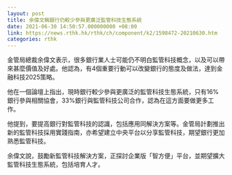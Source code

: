 ```yaml
---
layout: post
title: 余偉文稱銀行仍較少參與更廣泛監管科技生態系統
date: 2021-06-30 14:50:57.000000000 +08:00
link: https://news.rthk.hk/rthk/ch/component/k2/1598472-20210630.htm
categories: rthk
---
```


金管局總裁余偉文表示，很多銀行業人士可能仍不明白監管科技概念，以及可以帶來甚麼價值及好處。他認為，有4個重要行動可以改變銀行的態度及做法，達到金融科技2025策略。

他在一個論壇上指出，現時銀行較少參與更廣泛的監管科技生態系統，只有16%銀行參與相關協會，33%銀行與監管科技公司合作，認為在這方面要做更多工作。

他提到，要提高銀行對監管科技的認識，包括應用同解決方案等。金管局計劃推出新的監管科技採用實踐指南，亦希望建立中央平台以分享監管科技，期望銀行更加熟悉監管科技。

余偉文說，鼓勵新監管科技解決方案，正探討企業版「智方便」平台，並期望擴大監管科技生態系統，包括培育人才。
